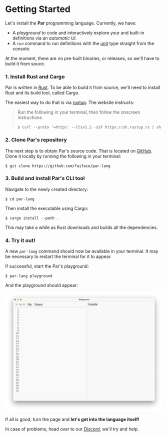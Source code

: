 # Getting Started

Let's install the **Par** programming language. Currently, we have:
- A _playground_ to code and interactively explore your and built-in definitions via
  an _automatic UI._
- A _`run`_ command to run definitions with the [unit](./types/unit.md) type straight from
  the console.

At the moment, there are no pre-built binaries, or releases, so we'll have to build it from
souce.

### 1. Install Rust and Cargo

Par is written in [Rust](https://www.rust-lang.org). To be able to build it from source,
we'll need to install Rust and its build tool, called Cargo.

The easiest way to do that is via [rustup](https://rustup.rs). The website instructs:

> Run the following in your terminal, then follow the onscreen instructions.
>
> ```
> $ curl --proto '=https' --tlsv1.2 -sSf https://sh.rustup.rs | sh
> ```

### 2. Clone Par's repository

The next step is to obtain Par's source code. That is located on
[GitHub](https://github.com/faiface/par-lang). Clone it locally by running the following
in your terminal:

```
$ git clone https://github.com/faiface/par-lang
```

### 3. Build and install Par's CLI tool

Navigate to the newly created directory:

```
$ cd par-lang
```

Then install the executable using Cargo:

```
$ cargo install --path .
```

This may take a while as Rust downloads and builds all the dependencies.

### 4. Try it out!

A new `par-lang` command should now be available in your terminal. It may be necessary
to restart the terminal for it to appear.

If successful, start the Par's playground:

```
$ par-lang playground
```

And the playground should appear:

![Playground window](./images/getting_started_1.png)

If all is good, turn the page and **let's get into the language itself!**

In case of problems, head over to our [Discord](https://discord.gg/8KsypefW99), we'll try and
help.